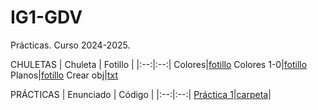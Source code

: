 # IG1-GDV
Prácticas. Curso 2024-2025.

CHULETAS
| Chuleta | Fotillo |
|:--:|:--:|
Colores|[fotillo](https://github.com/nievesag/IG1/blob/main/chuletas/TablaDeColoresHTML-HEX-RGB.jpg)
Colores 1-0|[fotillo](https://github.com/nievesag/IG1/blob/main/chuletas/colores_1.0.jpg)
Planos|[fotillo](https://github.com/nievesag/IG1/blob/main/chuletas/planosa.png)
Crear obj|[txt](https://github.com/nievesag/IG1/blob/main/chuletas/Pasos.txt)

PRÁCTICAS
| Enunciado | Código |
|:--:|:--:|
[Práctica 1](https://github.com/nievesag/IG1/blob/main/PRACTICA%201/IG_p1.pdf)|[carpeta](https://github.com/nievesag/IG1/tree/main/PRACTICA%201/IGProjects_x64_VS2022)|
